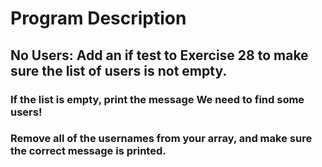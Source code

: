 # Program Description

## No Users: Add an if test to Exercise 28 to make sure the list of users is not empty.

### If the list is empty, print the message We need to find some users!

### Remove all of the usernames from your array, and make sure the correct message is printed.
